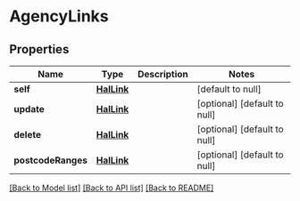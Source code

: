 # AgencyLinks
## Properties

| Name | Type | Description | Notes |
|------------ | ------------- | ------------- | -------------|
| **self** | [**HalLink**](HalLink.md) |  | [default to null] |
| **update** | [**HalLink**](HalLink.md) |  | [optional] [default to null] |
| **delete** | [**HalLink**](HalLink.md) |  | [optional] [default to null] |
| **postcodeRanges** | [**HalLink**](HalLink.md) |  | [optional] [default to null] |

[[Back to Model list]](../README.md#documentation-for-models) [[Back to API list]](../README.md#documentation-for-api-endpoints) [[Back to README]](../README.md)

